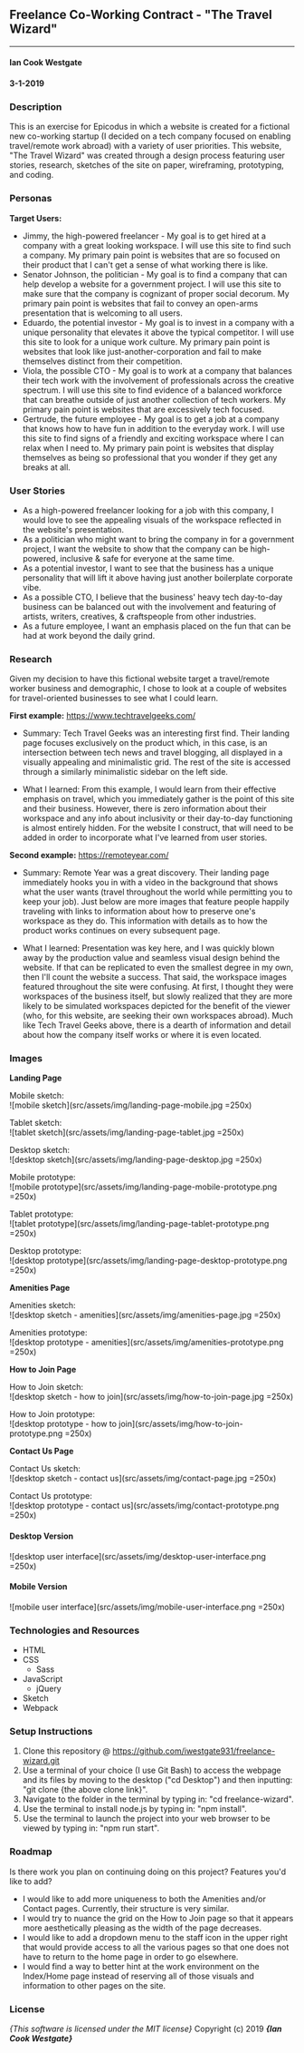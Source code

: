## Freelance Co-Working Contract - "The Travel Wizard"
---

#### Ian Cook Westgate
#### 3-1-2019

### Description

This is an exercise for Epicodus in which a website is created for a fictional new co-working startup (I decided on a tech company focused on enabling travel/remote work abroad) with a variety of user priorities. This website, "The Travel Wizard" was created through a design process featuring user stories, research, sketches of the site on paper, wireframing, prototyping, and coding.

### Personas

**Target Users:**

* Jimmy, the high-powered freelancer - My goal is to get hired at a company with a great looking workspace. I will use this site to find such a company. My primary pain point is websites that are so focused on their product that I can't get a sense of what working there is like.
* Senator Johnson, the politician - My goal is to find a company that can help develop a website for a government project. I will use this site to make sure that the company is cognizant of proper social decorum. My primary pain point is websites that fail to convey an open-arms presentation that is welcoming to all users.
* Eduardo, the potential investor - My goal is to invest in a company with a unique personality that elevates it above the typical competitor. I will use this site to look for a unique work culture. My primary pain point is websites that look like just-another-corporation and fail to make themselves distinct from their competition.
* Viola, the possible CTO - My goal is to work at a company that balances their tech work with the involvement of professionals across the creative spectrum. I will use this site to find evidence of a balanced workforce that can breathe outside of just another collection of tech workers. My primary pain point is websites that are excessively tech focused.
* Gertrude, the future employee - My goal is to get a job at a company that knows how to have fun in addition to the everyday work. I will use this site to find signs of a friendly and exciting workspace where I can relax when I need to. My primary pain point is websites that display themselves as being so professional that you wonder if they get any breaks at all.

### User Stories

* As a high-powered freelancer looking for a job with this company, I would love to see the appealing visuals of the workspace reflected in the website's presentation.
* As a politician who might want to bring the company in for a government project, I want the website to show that the company can be high-powered, inclusive & safe for everyone at the same time.
* As a potential investor, I want to see that the business has a unique personality that will lift it above having just another boilerplate corporate vibe.
* As a possible CTO, I believe that the business' heavy tech day-to-day business can be balanced out with the involvement and featuring of artists, writers, creatives, & craftspeople from other industries.
* As a future employee, I want an emphasis placed on the fun that can be had at work beyond the daily grind.

### Research

Given my decision to have this fictional website target a travel/remote worker business and demographic, I chose to look at a couple of websites for travel-oriented businesses to see what I could learn.

**First example:** https://www.techtravelgeeks.com/

* Summary: Tech Travel Geeks was an interesting first find. Their landing page focuses exclusively on the product which, in this case, is an intersection between tech news and travel blogging, all displayed in a visually appealing and minimalistic grid. The rest of the site is accessed through a similarly minimalistic sidebar on the left side.

* What I learned: From this example, I would learn from their effective emphasis on travel, which you immediately gather is the point of this site and their business. However, there is zero information about their workspace and any info about inclusivity or their day-to-day functioning is almost entirely hidden. For the website I construct, that will need to be added in order to incorporate what I've learned from user stories.

**Second example:** https://remoteyear.com/

* Summary: Remote Year was a great discovery. Their landing page immediately hooks you in with a video in the background that shows what the user wants (travel throughout the world while permitting you to keep your job). Just below are more images that feature people happily traveling with links to information about how to preserve one's workspace as they do. This information with details as to how the product works continues on every subsequent page.

* What I learned: Presentation was key here, and I was quickly blown away by the production value and seamless visual design behind the website. If that can be replicated to even the smallest degree in my own, then I'll count the website a success. That said, the workspace images featured throughout the site were confusing. At first, I thought they were workspaces of the business itself, but slowly realized that they are more likely to be simulated workspaces depicted for the benefit of the viewer (who, for this website, are seeking their own workspaces abroad). Much like Tech Travel Geeks above, there is a dearth of information and detail about how the company itself works or where it is even located.

### Images

**Landing Page**

Mobile sketch:<br>
 ![mobile sketch](src/assets/img/landing-page-mobile.jpg =250x)

Tablet sketch:<br>
 ![tablet sketch](src/assets/img/landing-page-tablet.jpg =250x)

Desktop sketch:<br>
 ![desktop sketch](src/assets/img/landing-page-desktop.jpg =250x)

Mobile prototype:<br>
 ![mobile prototype](src/assets/img/landing-page-mobile-prototype.png =250x)

Tablet prototype:<br>
 ![tablet prototype](src/assets/img/landing-page-tablet-prototype.png =250x)

Desktop prototype:<br>
 ![desktop prototype](src/assets/img/landing-page-desktop-prototype.png =250x)

**Amenities Page**

Amenities sketch:<br>
 ![desktop sketch - amenities](src/assets/img/amenities-page.jpg =250x)

Amenities prototype:<br>
 ![desktop prototype - amenities](src/assets/img/amenities-prototype.png =250x)

**How to Join Page**

How to Join sketch:<br>
 ![desktop sketch - how to join](src/assets/img/how-to-join-page.jpg =250x)

How to Join prototype:<br>
 ![desktop prototype - how to join](src/assets/img/how-to-join-prototype.png =250x)

**Contact Us Page**

Contact Us sketch:<br>
 ![desktop sketch - contact us](src/assets/img/contact-page.jpg =250x)

Contact Us prototype:<br>
 ![desktop prototype - contact us](src/assets/img/contact-prototype.png =250x)

#### Desktop Version

![desktop user interface](src/assets/img/desktop-user-interface.png =250x)

#### Mobile Version

![mobile user interface](src/assets/img/mobile-user-interface.png =250x)


### Technologies and Resources

* HTML
* CSS
  * Sass
* JavaScript
  * jQuery
* Sketch
* Webpack

### Setup Instructions

1. Clone this repository @ https://github.com/iwestgate931/freelance-wizard.git
2. Use a terminal of your choice (I use Git Bash) to access the webpage and its files by moving to the desktop ("cd Desktop") and then inputting: "git clone {the above clone link}".
3. Navigate to the folder in the terminal by typing in: "cd freelance-wizard".
4. Use the terminal to install node.js by typing in: "npm install".
5. Use the terminal to launch the project into your web browser to be viewed by typing in: "npm run start".

### Roadmap

Is there work you plan on continuing doing on this project? Features you'd like to add?

* I would like to add more uniqueness to both the Amenities and/or Contact pages. Currently, their structure is very similar.
* I would try to nuance the grid on the How to Join page so that it appears more aesthetically pleasing as the width of the page decreases.
* I would like to add a dropdown menu to the staff icon in the upper right that would provide access to all the various pages so that one does not have to return to the home page in order to go elsewhere.
* I would find a way to better hint at the work environment on the Index/Home page instead of reserving all of those visuals and information to other pages on the site.

### License

*{This software is licensed under the MIT license}*
Copyright (c) 2019 **_{Ian Cook Westgate}_**
